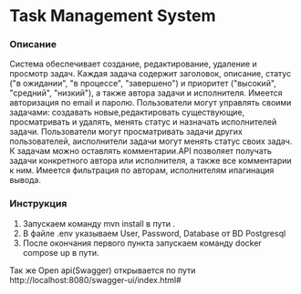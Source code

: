 # Task Management System
### Описание 
Система обеспечивает создание, редактирование, удаление и просмотр задач. Каждая задача содержит заголовок, описание, статус ("в ожидании", "в процессе", "завершено") и приоритет ("высокий", "средний", "низкий"), а также автора задачи и исполнителя. Имеется авторизация по email и паролю. Пользователи могут управлять своими задачами: создавать новые,редактировать существующие, просматривать и удалять, менять статус и назначать исполнителей задачи. Пользователи могут просматривать задачи других пользователей, аисполнители задачи могут менять статус своих задач. К задачам можно оставлять комментарии.API позволяет получать задачи конкретного автора или исполнителя, а также все комментарии к ним. Имеется фильтрация по авторам, исполнителям ипагинация вывода.
### Инструкция
1. Запускаем команду mvn install в пути .
2. В файле .env указываем User, Password, Database от BD Postgresql
3. После окончания первого пункта запускаем команду docker compose up в пути.

Так же Open api(Swagger) открывается по пути
    http://localhost:8080/swagger-ui/index.html#